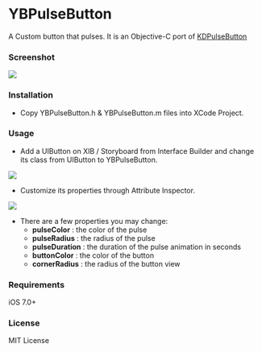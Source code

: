 # YBPulseButton
A Custom button that pulses. It is an Objective-C port of [KDPulseButton](https://github.com/KaiqueDamato/KDPulseButton)

### Screenshot
![](https://github.com/YahyaBagia/YBPulseButton/blob/master/YBPulseButton/YBPulseButton.gif)

### Installation
- Copy YBPulseButton.h & YBPulseButton.m files into XCode Project.

### Usage
- Add a UIButton on XIB / Storyboard from Interface Builder and change its class from UIButton to YBPulseButton.

![](https://github.com/YahyaBagia/YBPulseButton/blob/master/YBPulseButton/img_IdentityInspector.png)

- Customize its properties through Attribute Inspector.

![](https://github.com/YahyaBagia/YBPulseButton/blob/master/YBPulseButton/img_AttributeInspector.png)

- There are a few properties you may change:
    * **pulseColor** : the color of the pulse
    * **pulseRadius** : the radius of the pulse
    * **pulseDuration** : the duration of the pulse animation in seconds
    * **buttonColor** : the color of the button
    * **cornerRadius** : the radius of the button view

### Requirements
iOS 7.0+

### License
MIT License
